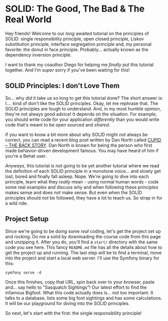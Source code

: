 # SOLID: The Good, The Bad & The Real World

Hey friends! Welcome to our *long* awaited tutorial on the principles of SOLID: single
responsibility principle, open closed principle, Liskov substitution principle,
interface segregation principle and, my personal favorite: the donut in face principle.
Probably... actually known as the dependency inversion principle.

I want to thank my coauthor Diego for helping me *finally* put this tutorial together.
And I'm *super* sorry if you've been waiting for this!

## SOLID Principles: I don't Love Them

So... why *did* it take us so long to get this tutorial done? The short answer is:
I.... kind of don't like the SOLID principles. Okay, let me rephrase that. The
SOLID principles are tough to understand. And, in my most humble opinion, they're
not always good advice! It depends on the situation. For example, you should write
code for your application *differently* than you would write code that's meant to
be open sourced and *shared*.

If you want to know a bit more about why SOLID might *not* always be correct,
you can read a recent blog post written by Dan North called
[CUPID – THE BACK STORY](https://dannorth.net/2021/03/16/cupid-the-back-story/).
Dan North is known for being the person who first made behavior-driven development
famous. You may have heard of him if you're a Behat user.

*Anyways*, this tutorial is *not* going to be yet another tutorial where we read
the definition of each SOLID principle in a monotone voice... and slowly get lost,
bored and finally fall asleep. Nope. We're going to dive into each principle, learn
what they *really* mean - using normal human words - code some real examples and
discuss why and when following these principles makes sense and does *not* make
sense. But even when the SOLID principles should *not* be followed, they have a
lot to teach us. So strap in for a wild ride.

## Project Setup

Since we're going to be doing some *real* coding, let's get the project set up and
rocking. Do me a solid by downloading the course code from this page and unzipping
it. After you do, you'll find a `start/` directory with the same code you see here.
This fancy `README.md` file has all the details about how to get the project up and
running. The last step will be to find a terminal, move into the project and start
a local web server. I'll use the Symfony binary for this:

```terminal
symfony serve -d
```

Once this finishes, copy that URL, spin back over to your browser, paste and... say
hello to "Sasquatch Sightings"! Our latest effort to find the infamous Bigfoot. What
this code actually does is... not too important. It talks to a database, lists some
big foot sightings and has some calculations. It will be our playground for diving
into the SOLID principles.

So next, let's start with the first: the single responsibility principle!
